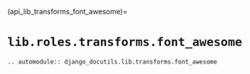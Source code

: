 (api_lib_transforms_font_awesome)=

# `lib.roles.transforms.font_awesome`

```{eval-rst}
.. automodule:: django_docutils.lib.transforms.font_awesome
```
